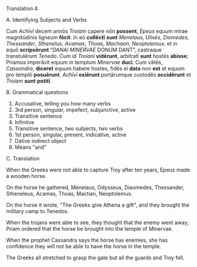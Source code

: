 Translation 4.

A. Identifying Subjects and Verbs

Cum *Achīvī* decem annōs *Troiam* capere nōn **possent**, *Epeus* equum mirae magnitūdinis ligneum **fēcit**. In eō **collēctī** **sunt** *Menelaus*, *Ulixēs*, *Diomedes*, *Thessander*, *Sthenelus*, *Acamas*, *Thoas*, *Machaon*, *Neoptolemus*. et in equō **scripsērunt** “*DANAI* *MINERVAE* DONUM DANT”, castraque transtulērunt *Tenedo*. Cum id *Troianī* **vidērunt**, arbitratī **sunt** hostēs **abisse**; Priamus imperāvit equum in templum *Minervae* **ducī**. Cum vātēs, *Cassandra*, **diceret** equum habere hostes, fidēs eī **data** non **est** et equum pro templō **posuērunt**. *Achīvī* **exiērunt** portārumque custodēs **occidērunt** et *Troiam* **sunt** **potitī**.

B. Grammatical questions  

1. Accusative, telling you how many verbs
2. 3rd person, singular, impefect, subjunctive, active
3. Transitive sentence
4. Infinitve
5. Transitive sentence, two subjects, two verbs
6. 1st person, singular, present, indicative, active
7. Dative indirect object
8. Means "and"

C. Translation

When the Greeks were not able to capture Troy after ten years, Epeus made a wooden horse. 

On the horse he gathered, Menelaus, Odysseus, Diaomedes, Thessander, Stheneleus, Acamas, Thoas, Mactian, Neoptolemus.

On the horse it wrote, "The Greeks give Athena a gift", and they brought the military camp to Tenedos. 

When the trojans were able to see, they thought that the enemy went away; Priam ordered that the horse be brought into the temple of Minervae. 

When the prophet Cassandra says the horse has enemies, she has confidence they will not be able to have the horse in the temple.

The Greeks all stretched to grasp the gate but all the guards and Troy fell. 
